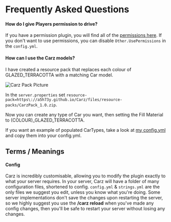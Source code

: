 Frequently Asked Questions
======

#### How do I give Players permission to drive?

If you have a permission plugin, you will find all of the [permissions here](permissions.md). If you don't want to use permissions, you can disable `Other.UsePermissions` in the `config.yml`.

#### How can I use the Carz models? ####

I have created a resource pack that replaces each colour of GLAZED_TERRACOTTA with a matching Car model.

![Carz Pack Picture](https://i.imgur.com/jODhG6j.png "Carz Pack Picture")

In the `server.properties` set `resource-pack=https\://a5h73y.github.io/Carz/files/resource-packs/CarzPack_1.0.zip`.

Now you can create any type of Car you want, then setting the Fill Material to (COLOUR)_GLAZED_TERRACOTTA.

If you want an example of populated CarTypes, take a look at [my config.yml](https://a5h73y.github.io/Carz/files/resources/config.yml) and copy them into your config.yml.

## Terms / Meanings

#### Config

Carz is incredibly customisable, allowing you to modify the plugin exactly to what your server requires. In your server, Carz will have a folder of many configuration files, shortened to config. `config.yml` & `strings.yml` are the only files we suggest you edit, unless you know what you're doing. Some server implementations don't save the changes upon restarting the server, so we highly suggest you use the **/carz reload** when you've made any config changes, then you'll be safe to restart your server without losing any changes.
